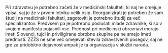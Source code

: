 Pri zdravstvu je potrebno začeti že v medicinski fakulteti, ki naj ne omejuje vpisa, saj je že v prvem letniku velik osip. Reorganizirati je potreben že sam študij na medicinski fakulteti, zagotoviti je potrebno študij za več specializantov.
Predvsem pa je potrebno poslušati mlade zdravnike, ki so v svojem manifestu pojasnili vse. Prednost pri medicinski obravnavi morajo imeti Slovenci, tujci in priviligirane obrobne skupine pa ne smejo imeti prednosti. ZZZS ne sme več omejevati števila zdravstvenih posegov, saj ne gre za pridobitno dejavnost ampak je ta organizacija v službi naroda.
